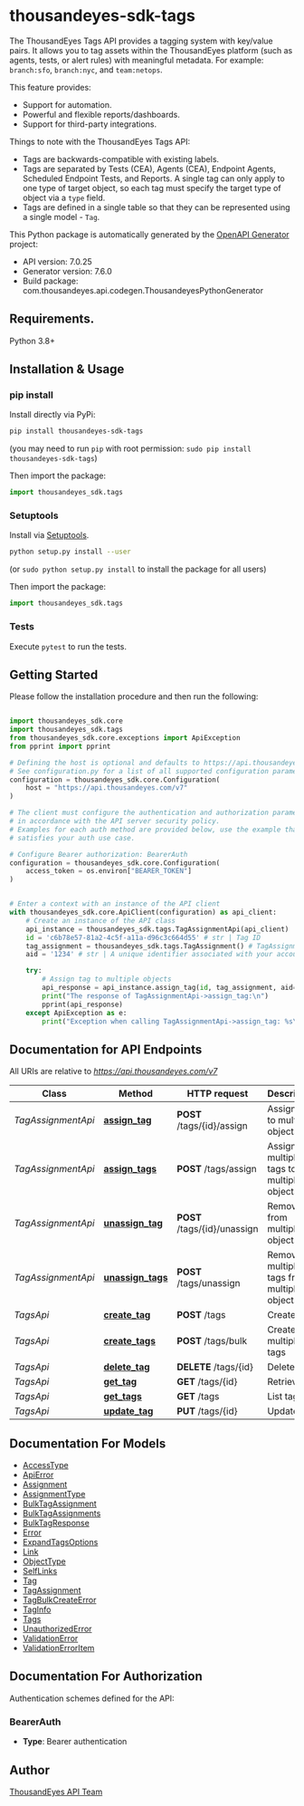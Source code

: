# thousandeyes-sdk-tags
The ThousandEyes Tags API provides a tagging system with key/value pairs. It allows you to tag assets within the ThousandEyes platform (such as agents, tests, or alert rules) with meaningful metadata. For example: `branch:sfo`, `branch:nyc`, and `team:netops`.

This feature provides:

* Support for automation.
* Powerful and flexible reports/dashboards.
* Support for third-party integrations.

Things to note with the ThousandEyes Tags API:

* Tags are backwards-compatible with existing labels.
* Tags are separated by Tests (CEA), Agents (CEA), Endpoint Agents, Scheduled Endpoint Tests, and Reports. A single tag can only apply to one type of target object, so each tag must specify the target type of object via a `type` field.
* Tags are defined in a single table so that they can be represented using a single model - `Tag`.


This Python package is automatically generated by the [OpenAPI Generator](https://openapi-generator.tech) project:

- API version: 7.0.25
- Generator version: 7.6.0
- Build package: com.thousandeyes.api.codegen.ThousandeyesPythonGenerator

## Requirements.

Python 3.8+

## Installation & Usage
### pip install

Install directly via PyPi:

```sh
pip install thousandeyes-sdk-tags
```
(you may need to run `pip` with root permission: `sudo pip install thousandeyes-sdk-tags`)

Then import the package:
```python
import thousandeyes_sdk.tags
```

### Setuptools

Install via [Setuptools](http://pypi.python.org/pypi/setuptools).

```sh
python setup.py install --user
```
(or `sudo python setup.py install` to install the package for all users)

Then import the package:
```python
import thousandeyes_sdk.tags
```

### Tests

Execute `pytest` to run the tests.

## Getting Started

Please follow the installation procedure and then run the following:

```python

import thousandeyes_sdk.core
import thousandeyes_sdk.tags
from thousandeyes_sdk.core.exceptions import ApiException
from pprint import pprint

# Defining the host is optional and defaults to https://api.thousandeyes.com/v7
# See configuration.py for a list of all supported configuration parameters.
configuration = thousandeyes_sdk.core.Configuration(
    host = "https://api.thousandeyes.com/v7"
)

# The client must configure the authentication and authorization parameters
# in accordance with the API server security policy.
# Examples for each auth method are provided below, use the example that
# satisfies your auth use case.

# Configure Bearer authorization: BearerAuth
configuration = thousandeyes_sdk.core.Configuration(
    access_token = os.environ["BEARER_TOKEN"]
)


# Enter a context with an instance of the API client
with thousandeyes_sdk.core.ApiClient(configuration) as api_client:
    # Create an instance of the API class
    api_instance = thousandeyes_sdk.tags.TagAssignmentApi(api_client)
    id = 'c6b78e57-81a2-4c5f-a11a-d96c3c664d55' # str | Tag ID
    tag_assignment = thousandeyes_sdk.tags.TagAssignment() # TagAssignment | 
    aid = '1234' # str | A unique identifier associated with your account group. You can retrieve your `AccountGroupId` from the `/account-groups` endpoint. Note that you must be assigned to the target account group. Specifying this parameter without being assigned to the target account group will result in an error response. (optional)

    try:
        # Assign tag to multiple objects
        api_response = api_instance.assign_tag(id, tag_assignment, aid=aid)
        print("The response of TagAssignmentApi->assign_tag:\n")
        pprint(api_response)
    except ApiException as e:
        print("Exception when calling TagAssignmentApi->assign_tag: %s\n" % e)

```

## Documentation for API Endpoints

All URIs are relative to *https://api.thousandeyes.com/v7*

Class | Method | HTTP request | Description
------------ | ------------- | ------------- | -------------
*TagAssignmentApi* | [**assign_tag**](https://github.com/thousandeyes/thousandeyes-sdk-python//tree/main/thousandeyes-sdk-tags/docs/TagAssignmentApi.md#assign_tag) | **POST** /tags/{id}/assign | Assign tag to multiple objects
*TagAssignmentApi* | [**assign_tags**](https://github.com/thousandeyes/thousandeyes-sdk-python//tree/main/thousandeyes-sdk-tags/docs/TagAssignmentApi.md#assign_tags) | **POST** /tags/assign | Assign multiple tags to multiple objects
*TagAssignmentApi* | [**unassign_tag**](https://github.com/thousandeyes/thousandeyes-sdk-python//tree/main/thousandeyes-sdk-tags/docs/TagAssignmentApi.md#unassign_tag) | **POST** /tags/{id}/unassign | Remove tag from multiple objects
*TagAssignmentApi* | [**unassign_tags**](https://github.com/thousandeyes/thousandeyes-sdk-python//tree/main/thousandeyes-sdk-tags/docs/TagAssignmentApi.md#unassign_tags) | **POST** /tags/unassign | Remove multiple tags from multiple objects
*TagsApi* | [**create_tag**](https://github.com/thousandeyes/thousandeyes-sdk-python//tree/main/thousandeyes-sdk-tags/docs/TagsApi.md#create_tag) | **POST** /tags | Create tag
*TagsApi* | [**create_tags**](https://github.com/thousandeyes/thousandeyes-sdk-python//tree/main/thousandeyes-sdk-tags/docs/TagsApi.md#create_tags) | **POST** /tags/bulk | Create multiple tags
*TagsApi* | [**delete_tag**](https://github.com/thousandeyes/thousandeyes-sdk-python//tree/main/thousandeyes-sdk-tags/docs/TagsApi.md#delete_tag) | **DELETE** /tags/{id} | Delete tag
*TagsApi* | [**get_tag**](https://github.com/thousandeyes/thousandeyes-sdk-python//tree/main/thousandeyes-sdk-tags/docs/TagsApi.md#get_tag) | **GET** /tags/{id} | Retrieve tag
*TagsApi* | [**get_tags**](https://github.com/thousandeyes/thousandeyes-sdk-python//tree/main/thousandeyes-sdk-tags/docs/TagsApi.md#get_tags) | **GET** /tags | List tags
*TagsApi* | [**update_tag**](https://github.com/thousandeyes/thousandeyes-sdk-python//tree/main/thousandeyes-sdk-tags/docs/TagsApi.md#update_tag) | **PUT** /tags/{id} | Update tag


## Documentation For Models

 - [AccessType](https://github.com/thousandeyes/thousandeyes-sdk-python//tree/main/thousandeyes-sdk-tags/docs/AccessType.md)
 - [ApiError](https://github.com/thousandeyes/thousandeyes-sdk-python//tree/main/thousandeyes-sdk-tags/docs/ApiError.md)
 - [Assignment](https://github.com/thousandeyes/thousandeyes-sdk-python//tree/main/thousandeyes-sdk-tags/docs/Assignment.md)
 - [AssignmentType](https://github.com/thousandeyes/thousandeyes-sdk-python//tree/main/thousandeyes-sdk-tags/docs/AssignmentType.md)
 - [BulkTagAssignment](https://github.com/thousandeyes/thousandeyes-sdk-python//tree/main/thousandeyes-sdk-tags/docs/BulkTagAssignment.md)
 - [BulkTagAssignments](https://github.com/thousandeyes/thousandeyes-sdk-python//tree/main/thousandeyes-sdk-tags/docs/BulkTagAssignments.md)
 - [BulkTagResponse](https://github.com/thousandeyes/thousandeyes-sdk-python//tree/main/thousandeyes-sdk-tags/docs/BulkTagResponse.md)
 - [Error](https://github.com/thousandeyes/thousandeyes-sdk-python//tree/main/thousandeyes-sdk-tags/docs/Error.md)
 - [ExpandTagsOptions](https://github.com/thousandeyes/thousandeyes-sdk-python//tree/main/thousandeyes-sdk-tags/docs/ExpandTagsOptions.md)
 - [Link](https://github.com/thousandeyes/thousandeyes-sdk-python//tree/main/thousandeyes-sdk-tags/docs/Link.md)
 - [ObjectType](https://github.com/thousandeyes/thousandeyes-sdk-python//tree/main/thousandeyes-sdk-tags/docs/ObjectType.md)
 - [SelfLinks](https://github.com/thousandeyes/thousandeyes-sdk-python//tree/main/thousandeyes-sdk-tags/docs/SelfLinks.md)
 - [Tag](https://github.com/thousandeyes/thousandeyes-sdk-python//tree/main/thousandeyes-sdk-tags/docs/Tag.md)
 - [TagAssignment](https://github.com/thousandeyes/thousandeyes-sdk-python//tree/main/thousandeyes-sdk-tags/docs/TagAssignment.md)
 - [TagBulkCreateError](https://github.com/thousandeyes/thousandeyes-sdk-python//tree/main/thousandeyes-sdk-tags/docs/TagBulkCreateError.md)
 - [TagInfo](https://github.com/thousandeyes/thousandeyes-sdk-python//tree/main/thousandeyes-sdk-tags/docs/TagInfo.md)
 - [Tags](https://github.com/thousandeyes/thousandeyes-sdk-python//tree/main/thousandeyes-sdk-tags/docs/Tags.md)
 - [UnauthorizedError](https://github.com/thousandeyes/thousandeyes-sdk-python//tree/main/thousandeyes-sdk-tags/docs/UnauthorizedError.md)
 - [ValidationError](https://github.com/thousandeyes/thousandeyes-sdk-python//tree/main/thousandeyes-sdk-tags/docs/ValidationError.md)
 - [ValidationErrorItem](https://github.com/thousandeyes/thousandeyes-sdk-python//tree/main/thousandeyes-sdk-tags/docs/ValidationErrorItem.md)


<a id="documentation-for-authorization"></a>
## Documentation For Authorization


Authentication schemes defined for the API:
<a id="BearerAuth"></a>
### BearerAuth

- **Type**: Bearer authentication


## Author

<a href="mailto:api-team@thousandeyes.com">ThousandEyes API Team </a>


